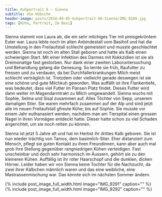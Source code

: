 ```yaml
---
title: Kuhportrait 6 – Sienna
subtitle: die Hübsche
header-image: posts/2018-04-05-kuhportrait-06-Sienna/IMG_9289.jpg
tags: [Kühe, Portrait, Im Basi]
---
```


Sienna stammt von Laura ab, die ein sehr milchiges Tier mit preisgekröntem Euter war. Laura lebte noch im alten Anbindestall vom Basihof und hat die Umstellung in den Freilaufstall schlecht gemeistert und musste geschlachtet werden. 
Sienna ist noch im alten Stall geboren und hatte als Kalb einen schwierigen Start. Mit einer Infektion des Darmes mit Kokkzidien ist sie als Dreimonatige fast gestorben. Nur dank einer zweiten Laboruntersuchung und Behandlung gelang die Genesung. So lernte sie früh, Raufutter zu fressen und zu verdauen, da bei Durchfallerkrankungen Milch meist schlecht verträglich ist. Trotzdem oder vielleicht gerade deswegen ist sie eine schöne und gute Milchkuh geworden. 
Was auffällt ist ihre Flankentiefe, was bedeutet, dass viel Futter im Pansen Platz findet. Dieses Futter wird dann weiter im Magendarmtrakt zu Milch umgewandelt. 
Sienna wuchs mit Sophie, Selma und Sisal zusammen auf. Alles Töchter von Sepp, unserem damaligen Stier. Sie waren mehrfach zusammen auf der Alp und sind jetzt alle im neuen Freilaufstall gfreute Kühe; bis auf Sophie. Sie musste vor einem Jahr euthanasiert werden, nachdem man am Tierspital einen grossen Nagel in ihren Vormägen entdeckt hatte. Dieser hatte schon zu viel Schaden angerichtet, um sie noch retten zu können.

Sienna ist jetzt  5 Jahre alt und hat im Herbst ihr drittes Kalb geboren. Sie ist nun wieder trächtig von Tamos, dem basimilch-Stier.
Eher distanziert zum Mensch, pflegt sie guten Kontakt zu ihren Freundinnen,  kann aber auch mal grob ihre Stellung gegenüber rangniedrigen Kühen verteidigen.
Fast unscheinbar und doch sehr harmonisch im Äussern, gehört sie zu den kleineren Kühen. Auffällig ist ihr roter Haarschopf und die dunklen, dicken Hörner.
Leider haben wir von Sienna keine Tochter für die Nachzucht, da zwei ihrer Kälbchen männlich waren und das eine weibliche, eine Mastrassenmischung war. Das könnte sich im nächsten Sommer ändern.


{% include post_image_full_width.html image="IMG_9291" caption="" %}
{% include post_image_full_width.html image="IMG_9292" caption="" %}
